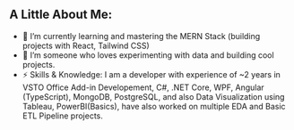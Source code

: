 

<!--
**Subhrajit91939/Subhrajit91939** is a ✨ _special_ ✨ repository because its `README.md` (this file) appears on your GitHub profile.

Here are some ideas to get you started:

- 🔭 I’m currently working on ...
- 🌱 I’m currently learning ...
- 👯 I’m looking to collaborate on ...
- 🤔 I’m looking for help with ...
- 💬 Ask me about ...
- 📫 How to reach me: ...
- 😄 Pronouns: ...
- ⚡ Fun fact: ...
-->

<h2>A Little About Me:</h2>

- 🌱 I’m currently learning and mastering the MERN Stack (building projects with React, Tailwind CSS) 
- 🔭 I’m someone who loves experimenting with data and building cool projects.
- ⚡ Skills & Knowledge: I am a developer with experience of ~2 years in VSTO Office Add-in Developement, C#, .NET Core, WPF, Angular (TypeScript), MongoDB, PostgreSQL, and also Data Visualization using Tableau, PowerBI(Basics), have also worked on multiple EDA and Basic ETL Pipeline projects.

